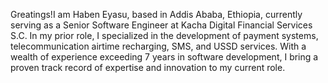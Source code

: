 Greatings!I am Haben Eyasu, based in Addis Ababa, Ethiopia, currently serving as a Senior Software Engineer at Kacha Digital Financial Services S.C. In my prior role, I specialized in the development of payment systems, telecommunication airtime recharging, SMS, and USSD services. With a wealth of experience exceeding 7 years in software development, I bring a proven track record of expertise and innovation to my current role.
